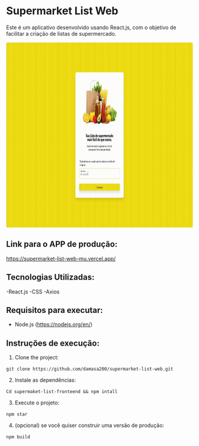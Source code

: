 # Supermarket List Web

Este é um aplicativo desenvolvido usando React.js, com o objetivo de facilitar a criação de listas de supermercado.

<p>
  <img height="500" src="https://raw.githubusercontent.com/damasa200/supermarket-list-web/master/public/images/demo.gif" />
</p>

## Link para o APP de produção:

https://supermarket-list-web-mu.vercel.app/


## Tecnologias Utilizadas:

-React.js 
-CSS
-Axios

## Requisitos para executar:
- Node.js (https://nodejs.org/en/)


## Instruções de execução:
1. Clone the project: 

``` 
git clone https://github.com/damasa200/supermarket-list-web.git
```

2. Instale as dependências:

```
Cd supermaket-list-fronteend && npm intall
``` 

3. Execute o projeto:

``` 
npm star
```
4. (opcional) se você quiser construir uma versão de produção:

```
npm build
```